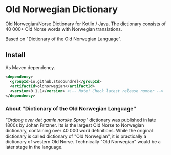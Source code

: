 # Old Norwegian Dictionary

Old Norwegian/Norse Dictionary for Kotlin / Java. The dictionary consists of 40 000+ Old Norse words with Norwegian translations.

Based on "Dictionary of the Old Norwegian Language".


## Install

As Maven dependency.

```xml
<dependency>
  <groupId>io.github.stscoundrel</groupId>
  <artifactId>oldnorwegian</artifactId>
  <version>0.1.1</version> <!-- Note! Check latest release number -->
</dependency>
```

### About "Dictionary of the Old Norwegian Language"

_"Ordbog over det gamle norske Sprog"_ dictionary was published in late 1800s by Johan Fritzner. Its is the largest Old Norse to Norwegian dictionary, containing over 40 000 word definitions. While the original dictionary is called dictionary of "Old Norwegian", it is practically a dictionary of western Old Norse. Technically "Old Norwegian" would be a later stage in the language.
